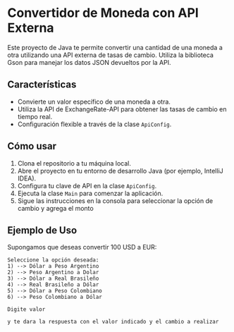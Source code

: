 # Convertidor de Moneda con API Externa

Este proyecto de Java te permite convertir una cantidad de una moneda a otra utilizando una API externa de tasas de cambio. Utiliza la biblioteca Gson para manejar los datos JSON devueltos por la API.

## Características

- Convierte un valor específico de una moneda a otra.
- Utiliza la API de ExchangeRate-API para obtener las tasas de cambio en tiempo real.
- Configuración flexible a través de la clase `ApiConfig`.

## Cómo usar

1. Clona el repositorio a tu máquina local.
2. Abre el proyecto en tu entorno de desarrollo Java (por ejemplo, IntelliJ IDEA).
3. Configura tu clave de API en la clase `ApiConfig`.
4. Ejecuta la clase `Main` para comenzar la aplicación.
5. Sigue las instrucciones en la consola para seleccionar la opción de cambio y agrega el monto
## Ejemplo de Uso

Supongamos que deseas convertir 100 USD a EUR:

```plaintext
Seleccione la opción deseada:
1) --> Dólar a Peso Argentino
2) --> Peso Argentino a Dolar
3) --> Dólar a Real Brasileño
4) --> Real Brasileño a Dólar
5) --> Dólar a Peso Colombiano
6) --> Peso Colombiano a Dólar

Digite valor

y te dara la respuesta con el valor indicado y el cambio a realizar